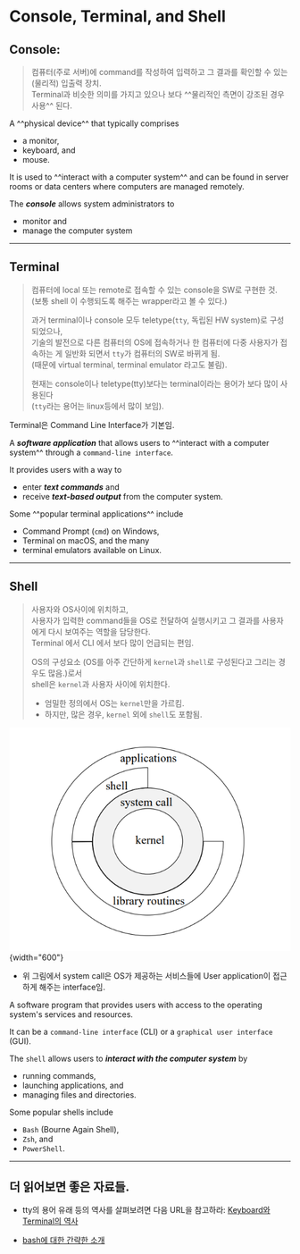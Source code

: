# Console, Terminal, and Shell


## Console: 

> 컴퓨터(주로 서버)에 command를 작성하여 입력하고 그 결과를 확인할 수 있는 (물리적) 입출력 장치.  
> Terminal과 비슷한 의미를 가지고 있으나 보다 ^^물리적인 측면이 강조된 경우 사용^^ 된다.

A ^^physical device^^ that typically comprises 

* a monitor, 
* keyboard, and 
* mouse. 

It is used to ^^interact with a computer system^^ and can be found in server rooms or data centers where computers are managed remotely. 

The ***console*** allows system administrators to 

* monitor and 
* manage the computer system 

---

## Terminal

> 컴퓨터에 local 또는 remote로 접속할 수 있는 console을 SW로 구현한 것.  
> (보통 shell 이 수행되도록 해주는 wrapper라고 볼 수 있다.)
>
> 과거 terminal이나 console 모두 teletype(`tty`, 독립된 HW system)로 구성되었으나,  
> 기술의 발전으로 다른 컴퓨터의 OS에 접속하거나 한 컴퓨터에 다중 사용자가 접속하는 게 일반화 되면서 `tty`가 컴퓨터의 SW로 바뀌게 됨.  
> (때문에 virtual terminal, terminal emulator 라고도 불림).  
>
> 현재는 console이나 teletype(tty)보다는 terminal이라는 용어가 보다 많이 사용된다  
> (`tty`라는 용어는 linux등에서 많이 보임).  

Terminal은 Command Line Interface가 기본임.

A ***software application*** that allows users to ^^interact with a computer system^^ through a `command-line interface`. 

It provides users with a way to 

* enter ***text commands*** and 
* receive ***text-based output*** from the computer system. 

Some ^^popular terminal applications^^ include 

* Command Prompt (`cmd`) on Windows, 
* Terminal on macOS, and the many 
* terminal emulators available on Linux.

---

## Shell

> 사용자와 OS사이에 위치하고,  
> 사용자가 입력한 command들을 OS로 전달하여 실행시키고 
> 그 결과를 사용자에게 다시 보여주는 역할을 담당한다.  
> Terminal 에서 CLI 에서 보다 많이 언급되는 편임.  
> 
> OS의 구성요소 (OS를 아주 간단하게 `kernel`과 `shell`로 구성된다고 그리는 경우도 많음.)로서  
> shell은 `kernel`과 사용자 사이에 위치한다.  
>
> * 엄밀한 정의에서 OS는 `kernel`만을 가르킴.
> * 하지만, 많은 경우, `kernel` 외에 `shell`도 포함됨.

![](./img/os.png){width="600"}

* 위 그림에서 system call은 OS가 제공하는 서비스들에 User application이 접근하게 해주는 interface임.

A software program that provides users with access to the operating system's services and resources. 
 
It can be a `command-line interface` (CLI) or a `graphical user interface` (GUI). 
 
The `shell` allows users to ***interact with the computer system*** by 
 
* running commands, 
* launching applications, and 
* managing files and directories. 
 
 Some popular shells include 
 
 * `Bash` (Bourne Again Shell), 
 * `Zsh`, and 
 * `PowerShell`.

---

## 더 읽어보면 좋은 자료들.

* tty의 용어 유래 등의 역사를 살펴보려면 다음 URL을 참고하라: [Keyboard와 Terminal의 역사](https://dsaint31.me/mkdocs_site/CE/ch06/ce06_4_04_keyboard/#keyboard)

* [bash에 대한 간략한 소개](https://ds31x.tistory.com/48)